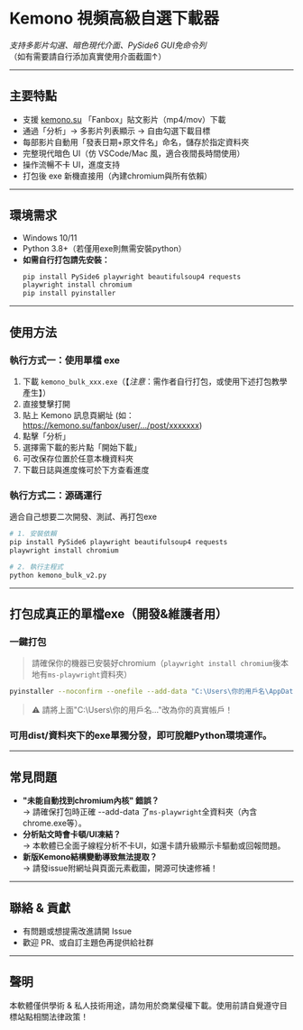 # Kemono 視頻高級自選下載器

*支持多影片勾選、暗色現代介面、PySide6 GUI免命令列*  
（如有需要請自行添加真實使用介面截圖↑）

---

## 主要特點

- 支援 [kemono.su](https://kemono.su/) 「Fanbox」貼文影片（mp4/mov）下載  
- 通過「分析」→ 多影片列表顯示 → 自由勾選下載目標  
- 每部影片自動用「發表日期+原文件名」命名，儲存於指定資料夾  
- 完整現代暗色 UI（仿 VSCode/Mac 風，適合夜間長時間使用）  
- 操作流暢不卡 UI，進度支持  
- 打包後 exe 新機直接用（內建chromium與所有依賴）

---

## 環境需求

- Windows 10/11  
- Python 3.8+（若僅用exe則無需安裝python）
- **如需自行打包請先安裝：**
  ```bash
  pip install PySide6 playwright beautifulsoup4 requests
  playwright install chromium
  pip install pyinstaller
  ```

---

## 使用方法

### **執行方式一：使用單檔 exe**

1. 下載 `kemono_bulk_xxx.exe`（【*注意*：需作者自行打包，或使用下述打包教學產生】）
2. 直接雙擊打開
3. 貼上 Kemono 訊息頁網址 (如：https://kemono.su/fanbox/user/.../post/xxxxxxx)
4. 點擊「分析」
5. 選擇需下載的影片點「開始下載」
6. 可改保存位置於任意本機資料夾
7. 下載日誌與進度條可於下方查看進度

### **執行方式二：源碼運行**

適合自己想要二次開發、測試、再打包exe

```bash
# 1. 安裝依賴
pip install PySide6 playwright beautifulsoup4 requests
playwright install chromium

# 2. 執行主程式
python kemono_bulk_v2.py
```

---

## 打包成真正的單檔exe（開發&維護者用）

### 一鍵打包
> 請確保你的機器已安裝好chromium（`playwright install chromium`後本地有`ms-playwright`資料夾）

```bash
pyinstaller --noconfirm --onefile --add-data "C:\Users\你的用戶名\AppData\Local\ms-playwright;ms-playwright" kemono_bulk_v2.py
```
> ⚠️ 請將上面"C:\Users\你的用戶名\..."改為你的真實帳戶！

### 可用dist/資料夾下的exe單獨分發，即可脫離Python環境運作。
---

## 常見問題

- **"未能自動找到chromium內核" 錯誤？**  
  → 請確保打包時正確 --add-data 了`ms-playwright`全資料夾（內含chrome.exe等）。
- **分析貼文時會卡頓/UI凍結？**  
  → 本軟體已全面子線程分析不卡UI，如還卡請升級顯示卡驅動或回報問題。
- **新版Kemono結構變動導致無法提取？**  
  → 請發issue附網址與頁面元素截圖，開源可快速修補！

---

## 聯絡 & 貢獻

- 有問題或想提需改進請開 Issue
- 歡迎 PR、或自訂主題色再提供給社群

---

## 聲明

本軟體僅供學術 & 私人技術用途，請勿用於商業侵權下載。使用前請自覺遵守目標站點相關法律政策！
